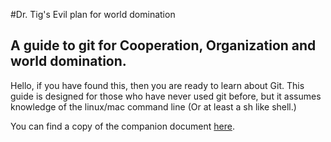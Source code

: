#Dr. Tig's Evil plan for world domination
## A guide to git for Cooperation, Organization and world domination.

Hello, if you have found this, then you are ready to learn about Git.  This guide is designed for those who have never used git before, but it assumes knowledge of the linux/mac command line (Or at least a sh like shell.)

You can find a copy of the companion document [here](http://tormyst.github.io/git.pdf).
